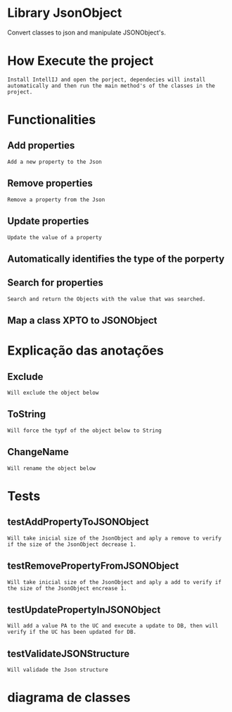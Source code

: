 # Library JsonObject
Convert classes to json and manipulate JSONObject's.

# How Execute the project
    Install IntellIJ and open the porject, dependecies will install automatically and then run the main method's of the classes in the project.
# Functionalities
  ## Add properties
    Add a new property to the Json
  ## Remove properties
    Remove a property from the Json
  ## Update properties
    Update the value of a property
  ## Automatically identifies the type of the porperty
  ## Search for properties
    Search and return the Objects with the value that was searched.
  ## Map a class XPTO to JSONObject

# Explicação das anotações
  ## Exclude
    Will exclude the object below
  ## ToString
    Will force the typf of the object below to String
  ## ChangeName
    Will rename the object below
  
# Tests
  ## testAddPropertyToJSONObject
    Will take inicial size of the JsonObject and aply a remove to verify if the size of the JsonObject decrease 1.
  ## testRemovePropertyFromJSONObject
    Will take inicial size of the JsonObject and aply a add to verify if the size of the JsonObject encrease 1.
  ## testUpdatePropertyInJSONObject
    Will add a value PA to the UC and execute a update to DB, then will verify if the UC has been updated for DB.
  ## testValidateJSONStructure
    Will validade the Json structure
# diagrama de classes
